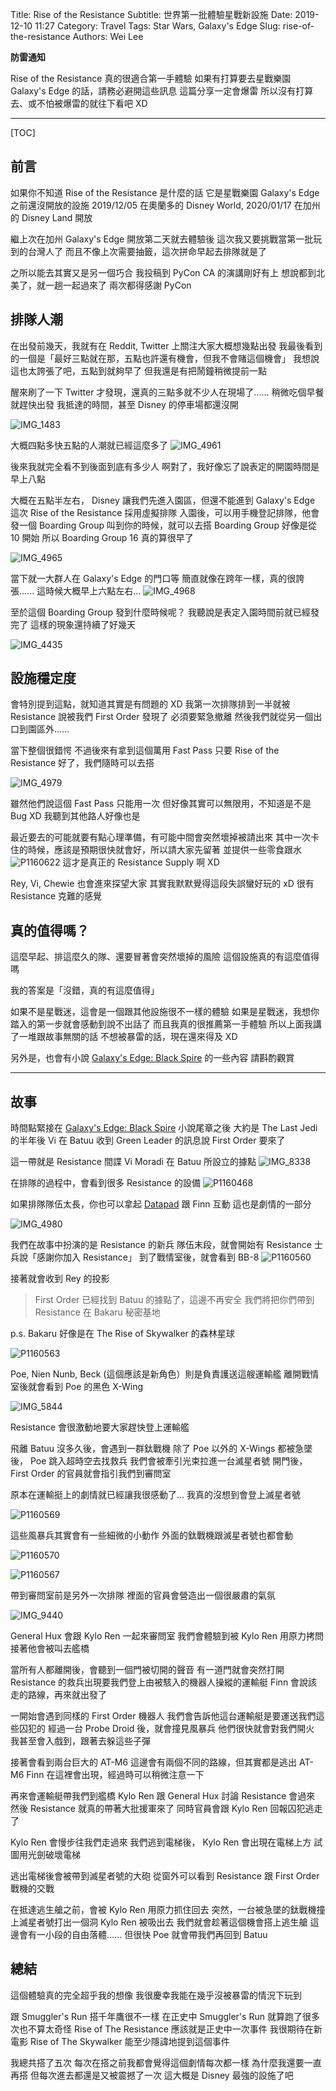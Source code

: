 Title: Rise of the Resistance
Subtitle: 世界第一批體驗星戰新設施
Date: 2019-12-10 11:27
Category: Travel
Tags: Star Wars, Galaxy's Edge
Slug: rise-of-the-resistance
Authors: Wei Lee

**防雷通知**

Rise of the Resistance 真的很適合第一手體驗
如果有打算要去星戰樂園 Galaxy's Edge 的話，請務必避開這些訊息
這篇分享一定會爆雷
所以沒有打算去、或不怕被爆雷的就往下看吧 XD

<!--more-->

---

[TOC]

## 前言
如果你不知道 Rise of the Resistance 是什麼的話
它是星戰樂園 Galaxy's Edge 之前還沒開放的設施
2019/12/05 在奧蘭多的 Disney World, 2020/01/17 在加州的 Disney Land 開放

繼上次在加州 Galaxy's Edge 開放第二天就去體驗後
這次我又要挑戰當第一批玩到的台灣人了
而且不像上次需要抽籤，這次拼命早起去排隊就是了

之所以能去其實又是另一個巧合
我投稿到 PyCon CA 的演講剛好有上
想說都到北美了，就一趟一起過來了
兩次都得感謝 PyCon

## 排隊人潮
在出發前幾天，我就有在 Reddit, Twitter 上關注大家大概想幾點出發
我最後看到的一個是「最好三點就在那，五點也許還有機會，但我不會賭這個機會」
我想說這也太誇張了吧，五點到就夠早了
但我還是有把鬧鐘稍微提前一點

醒來刷了一下 Twitter 才發現，還真的三點多就不少人在現場了......
稍微吃個早餐就趕快出發
我抵達的時間，甚至 Disney 的停車場都還沒開

![IMG_1483]({static}/images/post-images/2019-12-10-rise-of-the-resistance/IMG_1483.jpg)

大概四點多快五點的人潮就已經這麼多了
![IMG_4961]({static}/images/post-images/2019-12-10-rise-of-the-resistance/IMG_4961.jpg)

後來我就完全看不到後面到底有多少人
啊對了，我好像忘了說表定的開園時間是早上八點

大概在五點半左右， Disney 讓我們先進入園區，但還不能進到 Galaxy's Edge
這次 Rise of the Resistance 採用虛擬排隊
入園後，可以用手機登記排隊，他會發一個 Boarding Group
叫到你的時候，就可以去搭
Boarding Group 好像是從 10 開始
所以 Boarding Group 16 真的算很早了

![IMG_4965]({static}/images/post-images/2019-12-10-rise-of-the-resistance/IMG_4965.png)

當下就一大群人在 Galaxy's Edge 的門口等
簡直就像在跨年一樣，真的很誇張......
這時候大概早上六點左右...
![IMG_4968]({static}/images/post-images/2019-12-10-rise-of-the-resistance/IMG_4968.jpg)

至於這個 Boarding Group 發到什麼時候呢？
我聽說是表定入園時間前就已經發完了
這樣的現象還持續了好幾天

![IMG_4435]({static}/images/post-images/2019-12-10-rise-of-the-resistance/IMG_4435.jpg)

## 設施穩定度
會特別提到這點，就知道其實是有問題的 XD
我第一次排隊排到一半就被 Resistance 說被我們 First Order 發現了
必須要緊急撤離
然後我們就從另一個出口到園區外......

當下整個很錯愕
不過後來有拿到這個萬用 Fast Pass
只要 Rise of the Resistance 好了，我們隨時可以去搭

![IMG_4979]({static}/images/post-images/2019-12-10-rise-of-the-resistance/IMG_4979.png)

雖然他們說這個 Fast Pass 只能用一次
但好像其實可以無限用，不知道是不是 Bug XD
我聽到其他路人好像也是

最近要去的可能就要有點心理準備，有可能中間會突然壞掉被請出來
其中一次卡住的時候，應該是預期很快就會好，所以請大家先留著
並提供一些零食跟水
![P1160622]({static}/images/post-images/2019-12-10-rise-of-the-resistance/P1160622.jpg)
這才是真正的 Resistance Supply 啊 XD

Rey, Vi, Chewie 也會進來探望大家
其實我默默覺得這段失誤蠻好玩的 xD
很有 Resistance 克難的感覺

## 真的值得嗎？
這麼早起、排這麼久的隊、還要冒著會突然壞掉的風險
這個設施真的有這麼值得嗎

我的答案是「沒錯，真的有這麼值得」

如果不是星戰迷，這會是一個跟其他設施很不一樣的體驗
如果是星戰迷，我想你踏入的第一步就會感動到說不出話了
而且我真的很推薦第一手體驗
所以上面我講了一堆跟故事無關的話
不想被暴雷的話，現在還來得及 XD

另外是，也會有小說 [Galaxy's Edge: Black Spire](https://starwars.fandom.com/wiki/Galaxy%27s_Edge:_Black_Spire) 的一些內容
請斟酌觀賞

---

## 故事
時間點緊接在 [Galaxy's Edge: Black Spire](https://starwars.fandom.com/wiki/Galaxy%27s_Edge:_Black_Spire) 小說尾章之後
大約是 The Last Jedi 的半年後
Vi 在 Batuu 收到 Green Leader 的訊息說 First Order 要來了

這一帶就是 Resistance 間諜 Vi Moradi 在 Batuu 所設立的據點
![IMG_8338]({static}/images/post-images/2019-12-10-rise-of-the-resistance/IMG_8338.jpg)

在排隊的過程中，會看到很多 Resistance 的設備
![P1160468]({static}/images/post-images/2019-12-10-rise-of-the-resistance/P1160468.jpg)

如果排隊隊伍太長，你也可以拿起 [Datapad](https://disneyland.disney.go.com/attractions/disneyland/star-wars-galaxys-edge-play-app/) 跟 Finn 互動
這也是劇情的一部分

![IMG_4980]({static}/images/post-images/2019-12-10-rise-of-the-resistance/IMG_4980.png)

我們在故事中扮演的是 Resistance 的新兵
隊伍末段，就會開始有 Resistance 士兵說「感謝你加入 Resistance」
到了戰情室後，就會看到 BB-8
![P1160560]({static}/images/post-images/2019-12-10-rise-of-the-resistance/P1160560.jpg)

接著就會收到 Rey 的投影

> First Order 已經找到 Batuu 的據點了，這邊不再安全
> 我們將把你們帶到 Resistance 在 Bakaru 秘密基地

p.s. Bakaru 好像是在 The Rise of Skywalker 的森林星球

![P1160563]({static}/images/post-images/2019-12-10-rise-of-the-resistance/P1160563.jpg)

Poe, Nien Nunb, Beck (這個應該是新角色）則是負責護送這艘運輸艦
離開戰情室後就會看到 Poe 的黑色 X-Wing

![IMG_5844]({static}/images/post-images/2019-12-10-rise-of-the-resistance/IMG_5844.jpg)

Resistance 會很激動地要大家趕快登上運輸艦

飛離 Batuu 沒多久後，會遇到一群鈦戰機
除了 Poe 以外的 X-Wings 都被急墜後， Poe 跳入超時空去找救兵
我們會被牽引光束拉進一台滅星者號
開門後， First Order 的官員就會指引我們到審問室

原本在運輸挺上的劇情就已經讓我很感動了...
我真的沒想到會登上滅星者號

![P1160569]({static}/images/post-images/2019-12-10-rise-of-the-resistance/P1160569.jpg)

這些風暴兵其實會有一些細微的小動作
外面的鈦戰機跟滅星者號也都會動

![P1160570]({static}/images/post-images/2019-12-10-rise-of-the-resistance/P1160570.jpg)

![P1160567]({static}/images/post-images/2019-12-10-rise-of-the-resistance/P1160567.jpg)

帶到審問室前是另外一次排隊
裡面的官員會營造出一個很嚴肅的氣氛

![IMG_9440]({static}/images/post-images/2019-12-10-rise-of-the-resistance/IMG_9440.jpg)

General Hux 會跟 Kylo Ren 一起來審問室
我們會體驗到被 Kylo Ren 用原力拷問
接著他會被叫去艦橋

當所有人都離開後，會聽到一個門被切開的聲音
有一道門就會突然打開
Resistance 的救兵出現要我們登上由被駭入的機器人操縱的運輸艇
Finn 會說該走的路線，再來就出發了

一開始會遇到同樣的 First Order 機器人
我們會告訴他這台運輸艇是要運送我們這些囚犯的
經過一台 Probe Droid 後，就會撞見風暴兵
他們很快就會對我們開火
我甚至會入戲到，跟著去躲這些子彈

接著會看到兩台巨大的 AT-M6
這邊會有兩個不同的路線，但其實都是逃出 AT-M6
Finn 在這裡會出現，經過時可以稍微注意一下

再來會運輸艇帶我們到艦橋
Kylo Ren 跟 General Hux 討論 Resistance 會過來
然後 Resistance 就真的帶著大批援軍來了
同時官員會跟 Kylo Ren 回報囚犯逃走了

Kylo Ren 會慢步往我們走過來
我們逃到電梯後， Kylo Ren 會出現在電梯上方
試圖用光劍破壞電梯

逃出電梯後會被帶到滅星者號的大砲
從窗外可以看到 Resistance 跟 First Order 戰機的交戰

在抵達逃生艙之前，會被 Kylo Ren 用原力抓住回去
突然，一台被急墜的鈦戰機撞上滅星者號打出一個洞
Kylo Ren 被吸出去
我們就會趁著這個機會搭上逃生艙
這邊會有一小段的自由落體......
但很快 Poe 就會帶我們再回到 Batuu

## 總結
這個體驗真的完全超乎我的想像
我很慶幸我能在幾乎沒被暴雷的情況下玩到

跟 Smuggler's Run 搭千年鷹很不一樣
在正史中 Smuggler's Run 就算跑了很多次也不算太奇怪
Rise of The Resistance 應該就是正史中一次事件
我很期待在新電影 Rise of The Skywalker 能至少隱諱地提到這個事件

我總共搭了五次
每次在搭之前我都會覺得這個劇情每次都一樣
為什麼我還要一直再搭
但每次進去都還是又被震撼了一次
這大概是 Disney 最強的設施了吧
